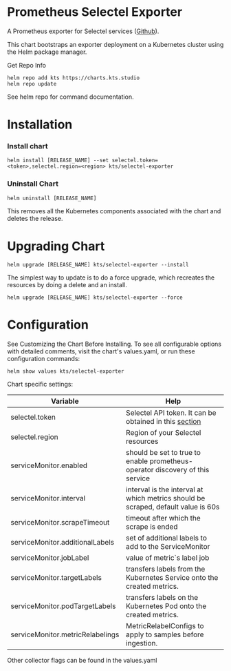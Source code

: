 # Prometheus Selectel Exporter

A Prometheus exporter for Selectel services ([Github](https://github.com/ktsstudio/selectel-exporter)). 

This chart bootstraps an exporter deployment on a Kubernetes cluster using the Helm package manager.

Get Repo Info
```shell
helm repo add kts https://charts.kts.studio
helm repo update
```
See helm repo for command documentation.

# Installation

### Install chart 
```shell
helm install [RELEASE_NAME] --set selectel.token=<token>,selectel.region=<region> kts/selectel-exporter
```

### Uninstall Chart
```shell
helm uninstall [RELEASE_NAME]
```

This removes all the Kubernetes components associated with the chart and deletes the release.


# Upgrading Chart
```shell
helm upgrade [RELEASE_NAME] kts/selectel-exporter --install
```

The simplest way to update is to do a force upgrade, which recreates the resources by doing a delete and an install.
```shell
helm upgrade [RELEASE_NAME] kts/selectel-exporter --force
```

# Configuration
See Customizing the Chart Before Installing. To see all configurable options with detailed comments, visit the chart's values.yaml, or run these configuration commands:

```shell
helm show values kts/selectel-exporter
```

Chart specific settings:

| Variable                         | Help                                                                                             |
|----------------------------------|--------------------------------------------------------------------------------------------------|
| selectel.token                   | Selectel API token. It can be obtained in this [section](https://my.selectel.ru/profile/apikeys) |
| selectel.region                  | Region of your Selectel resources                                                                |
| serviceMonitor.enabled           | should be set to true to enable prometheus-operator discovery of this service                    |
| serviceMonitor.interval          | interval is the interval at which metrics should be scraped, default value is 60s                |
| serviceMonitor.scrapeTimeout     | timeout after which the scrape is ended                                                          |
| serviceMonitor.additionalLabels  | set of additional labels to add to the ServiceMonitor                                            |
| serviceMonitor.jobLabel          | value of metric`s label job                                                                      |
| serviceMonitor.targetLabels      | transfers labels from the Kubernetes Service onto the created metrics.                           |
| serviceMonitor.podTargetLabels   | transfers labels on the Kubernetes Pod onto the created metrics.                                 |
| serviceMonitor.metricRelabelings | MetricRelabelConfigs to apply to samples before ingestion.                                       |

Other collector flags can be found in the values.yaml
